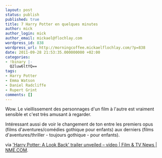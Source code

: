 ```yaml
---
layout: post
status: publish
published: true
title: 7 Harry Potter en quelques minutes
author: mick
author_login: mick
author_email: mickael@flochlay.com
wordpress_id: 838
wordpress_url: http://morningcoffee.mickaelflochlay.com/?p=838
date: 2011-09-28 21:53:35.000000000 +02:00
categories:
- !binary |-
  Q2luw6ltYQ==
tags:
- Harry Potter
- Emma Watson
- Daniel Radcliffe
- Rupert Grint
comments: []
---
```

Wow. Le vieillissement des personnages d'un film à l'autre est vraiment sensible et c'est très amusant à regarder.

Intéressant aussi de voir le changement de ton entre les premiers opus (films d'aventures/comédies gothique pour enfants) aux derniers (films d'aventures/thriller - toujours gothique - pour enfants).

via <a href="http://www.nme.com/filmandtv/news/harry-potter-a-look-back-trailer-unveiled--vi/246916">'Harry Potter: A Look Back' trailer unveiled – video | Film &amp; TV News | NME.COM</a>.
